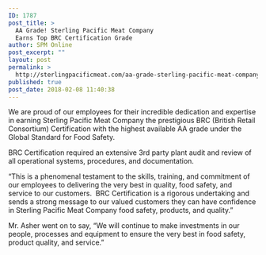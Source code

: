 ```yaml
---
ID: 1787
post_title: >
  AA Grade! Sterling Pacific Meat Company
  Earns Top BRC Certification Grade
author: SPM Online
post_excerpt: ""
layout: post
permalink: >
  http://sterlingpacificmeat.com/aa-grade-sterling-pacific-meat-company-earns-top-brc-certification-grade/
published: true
post_date: 2018-02-08 11:40:38
---
```

<span style="font-weight: 400;">We are proud of our employees for their incredible dedication and expertise in earning Sterling Pacific Meat Company the prestigious BRC (British Retail Consortium) Certification with the highest available AA grade under the Global Standard for Food Safety.</span>

<span style="font-weight: 400;">BRC Certification required an extensive 3</span><span style="font-weight: 400;">rd</span><span style="font-weight: 400;"> party plant audit and review of all operational systems, procedures, and documentation.</span>

<span style="font-weight: 400;">“This is a phenomenal testament to the skills, training, and commitment of our employees to delivering the very best in quality, food safety, and service to our customers.  BRC Certification is a rigorous undertaking and sends a strong message to our valued customers they can have confidence in Sterling Pacific Meat Company food safety, products, and quality.”</span>

<span style="font-weight: 400;">Mr. Asher went on to say, “We will continue to make investments in our people, processes and equipment to ensure the very best in food safety, product quality, and service.”</span>